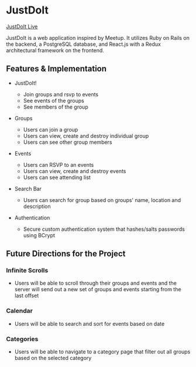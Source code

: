 # JustDoIt

[JustDoIt Live][heroku]

[heroku]: (https://justdoitrng.herokuapp.com/#/){:target="_blank"}

JustDoIt is a web application inspired by Meetup. It utilizes Ruby on Rails on the backend, a PostgreSQL database, and React.js with a Redux architectural framework on the frontend.

## Features & Implementation

* JustDoIt!
  - Join groups and rsvp to events
  - See events of the groups
  - See members of the group


* Groups
  - Users can join a group
  - Users can view, create and destroy individual group
  - Users can see other group members


* Events    
  - Users can RSVP to an events
  - Users can view, create and destroy events
  - Users can see attending list


* Search Bar   
  - Users can search for group based on groups' name, location and description


* Authentication
  - Secure custom authentication system that hashes/salts passwords using BCrypt

## Future Directions for the Project

### Infinite Scrolls
  - Users will be able to scroll through their groups and events and the server will send out a new set of groups and events starting from the last offset

### Calendar
  - Users will be able to search and sort for events based on date

### Categories
  - Users will be able to navigate to a category page that filter out all groups based on the selected category
